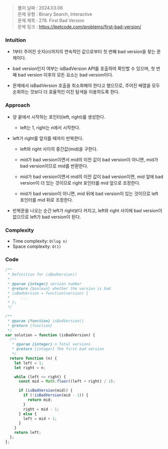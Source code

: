 > 풀이 날짜 : 2024.03.06  
> 문제 유형 : Binary Search, Interactive  
> 문제 제목 : 278. First Bad Version  
> 문제 링크 : https://leetcode.com/problems/first-bad-version/

### Intuition

- 1부터 주어진 숫자(n)까지의 연속적인 값으로부터 첫 번째 bad version을 찾는 문제이다.

- bad version인지 여부는 isBadVersion API를 호출하여 확인할 수 있으며, 첫 번째 bad version 이후의 모든 요소는 bad version이다.

- 문제에서 isBadVersion 호출을 최소화해야 한다고 했으므로, 주어진 배열을 모두 순회하는 것보다 더 효율적인 이진 탐색을 이용하도록 한다.

### Approach

- 양 끝에서 시작하는 포인터(left, right)를 생성한다.

  - left는 1, right는 n에서 시작한다.

- left가 right를 앞지를 때까지 반복한다.

  - left와 right 사이의 중간값(mid)을 구한다.

  - mid가 bad version이면서 mid의 이전 값이 bad version이 아니면, mid가 bad version이므로 mid를 반환한다.

  - mid가 bad version이면서 mid의 이전 값이 bad version이면, mid 앞에 bad version이 더 있는 것이므로 right 포인터를 mid 앞으로 조정한다.

  - mid가 bad version이 아니면, mid 뒤에 bad version이 있는 것이므로 left 포인터를 mid 뒤로 조정한다.

- 반복문을 나오는 순간 left가 right보다 커지고, left와 right 사이에 bad version이 없으므로 left가 bad version이 된다.

### Complexity

- Time complexity: `O(log n)`
- Space complexity: `O(1)`

### Code

```js
/**
 * Definition for isBadVersion()
 *
 * @param {integer} version number
 * @return {boolean} whether the version is bad
 * isBadVersion = function(version) {
 *     ...
 * };
 */

/**
 * @param {function} isBadVersion()
 * @return {function}
 */
var solution = function (isBadVersion) {
  /**
   * @param {integer} n Total versions
   * @return {integer} The first bad version
   */
  return function (n) {
    let left = 1;
    let right = n;

    while (left <= right) {
      const mid = Math.floor((left + right) / 2);

      if (isBadVersion(mid)) {
        if (!isBadVersion(mid - 1)) {
          return mid;
        }
        right = mid - 1;
      } else {
        left = mid + 1;
      }
    }
    return left;
  };
};
```
